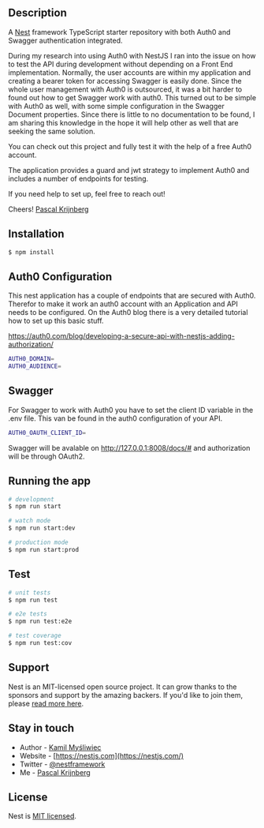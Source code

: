 ## Description

A [Nest](https://github.com/nestjs/nest) framework TypeScript starter repository with both Auth0 and Swagger authentication integrated.

During my research into using Auth0 with NestJS I ran into the issue on how to test the API during development without depending on a Front End implementation. Normally, the user accounts are within my application and creating a bearer token for accessing Swagger is easily done. Since the whole user management with Auth0 is outsourced, it was a bit harder to found out how to get Swagger work with auth0. This turned out to be simple with Auth0 as well, with some simple configuration in the Swagger Document properties. Since there is little to no documentation to be found, I am sharing this knowledge in the hope it will help other as well that are seeking the same solution.

You can check out this project and fully test it with the help of a free Auth0 account.

The application provides a guard and jwt strategy to implement Auth0 and includes a number of endpoints for testing.

If you need help to set up, feel free to reach out!

Cheers!
[Pascal Krijnberg](https://snapworks.nl)

## Installation

```bash
$ npm install
```

## Auth0 Configuration

This nest application has a couple of endpoints that are secured with Auth0. Therefor to make it work an auth0 
account with an Application and API needs to be configured. On the Auth0 blog there is a very detailed tutorial how to set 
up this basic stuff. 

https://auth0.com/blog/developing-a-secure-api-with-nestjs-adding-authorization/

```bash
AUTH0_DOMAIN=
AUTH0_AUDIENCE=
```



## Swagger

For Swagger to work with Auth0 you have to set the client ID variable in the .env file. 
This van be found in the auth0 configuration of your API.

```bash
AUTH0_OAUTH_CLIENT_ID=
```

Swagger will be avalable on http://127.0.0.1:8008/docs/# and authorization will be through OAuth2.

## Running the app

```bash
# development
$ npm run start

# watch mode
$ npm run start:dev

# production mode
$ npm run start:prod
```

## Test

```bash
# unit tests
$ npm run test

# e2e tests
$ npm run test:e2e

# test coverage
$ npm run test:cov
```

## Support

Nest is an MIT-licensed open source project. It can grow thanks to the sponsors and support by the amazing backers. If you'd like to join them, please [read more here](https://docs.nestjs.com/support).

## Stay in touch

- Author - [Kamil Myśliwiec](https://kamilmysliwiec.com)
- Website - [https://nestjs.com](https://nestjs.com/)
- Twitter - [@nestframework](https://twitter.com/nestframework)
- Me - [Pascal Krijnberg](https://snapworks.nl)

## License

Nest is [MIT licensed](LICENSE).
